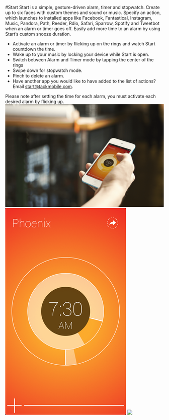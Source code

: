 #Start 
Start is a simple, gesture-driven alarm, timer and stopwatch. Create up to six faces with custom themes and sound or music. Specify an action, which launches to installed apps like Facebook, Fantastical, Instagram, Music, Pandora, Path, Reeder, Rdio, Safari, Sparrow, Spotify and Tweetbot when an alarm or timer goes off. Easily add more time to an alarm by using Start’s custom snooze duration. 

* Activate an alarm or timer by flicking up on the rings and watch Start countdown the time.
* Wake up to your music by locking your device while Start is open.
* Switch between Alarm and Timer mode by tapping the center of the rings
* Swipe down for stopwatch mode.
* Pinch to delete an alarm.
* Have another app you would like to have added to the list of actions? Email start@tackmobile.com.

Please note after setting the time for each alarm, you must activate each desired alarm by flicking up.
![](start.png)
![](startscreen.png)
![](settingscreen.png)

